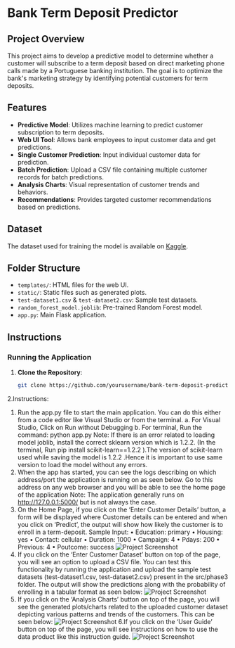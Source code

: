 # Bank Term Deposit Predictor

## Project Overview

This project aims to develop a predictive model to determine whether a customer will subscribe to a term deposit based on direct marketing phone calls made by a Portuguese banking institution. The goal is to optimize the bank's marketing strategy by identifying potential customers for term deposits.

## Features

- **Predictive Model**: Utilizes machine learning to predict customer subscription to term deposits.
- **Web UI Tool**: Allows bank employees to input customer data and get predictions.
- **Single Customer Prediction**: Input individual customer data for prediction.
- **Batch Prediction**: Upload a CSV file containing multiple customer records for batch predictions.
- **Analysis Charts**: Visual representation of customer trends and behaviors.
- **Recommendations**: Provides targeted customer recommendations based on predictions.

## Dataset

The dataset used for training the model is available on [Kaggle](https://www.kaggle.com/datasets/hariharanpavan/bank-marketing-dataset-analysis-classification).

## Folder Structure
  - `templates/`: HTML files for the web UI.
  - `static/`: Static files such as generated plots.
  - `test-dataset1.csv` & `test-dataset2.csv`: Sample test datasets.
  - `random_forest_model.joblib`: Pre-trained Random Forest model.
  - `app.py`: Main Flask application.

## Instructions

### Running the Application

1. **Clone the Repository**:
   ```sh
   git clone https://github.com/yourusername/bank-term-deposit-predictor.git
2.Instructions:
1. Run the app.py file to start the main application. You can do this either from a code editor like Visual Studio or from the terminal.
a. For Visual Studio, Click on Run without Debugging
b. For terminal, Run the command: python app.py
Note: If there is an error related to loading model joblib, install the correct sklearn version which is 1.2.2. (In the terminal, Run pip install scikit-learn==1.2.2 ).The version of scikit-learn used while saving the model is 1.2.2 .Hence it is important to use same version to load the model without any errors.
2. When the app has started, you can see the logs describing on which address/port the application is running on as seen below. Go to this address on any web browser and you will be able to see the home page of the application
Note: The application generally runs on http://127.0.0.1:5000/ but is not always the case.
  3. On the Home Page, if you click on the ‘Enter Customer Details’ button, a form will be displayed where Customer details can be entered and when you click on ‘Predict’, the output will show how likely the customer is to enroll in a term-deposit.
Sample Input:
• Education: primary
• Housing: yes
• Contact: cellular
• Duration: 1000
• Campaign: 4
• Pdays: 200
• Previous: 4
• Poutcome: success
  ![Project Screenshot](https://github.com/prasanthmanda/Bank-Term-Deposit-Predictor-Application/blob/main/Picture1.png)      
 4. If you click on the ‘Enter Customer Dataset’ button on top of the page, you will see an option to upload a CSV file. You can test this functionality by running the application and upload the sample test datasets (test-dataset1.csv, test-dataset2.csv) present in the src/phase3 folder. The output will show the predictions along with the probability of enrolling in a tabular format as seen below:
  ![Project Screenshot](https://github.com/prasanthmanda/Bank-Term-Deposit-Predictor-Application/blob/main/Picture2.png)   
5. If you click on the ‘Analysis Charts’ button on top of the page, you will see the generated plots/charts related to the uploaded customer dataset depicting various patterns and trends of the customers. This can be seen below:
  ![Project Screenshot](https://github.com/prasanthmanda/Bank-Term-Deposit-Predictor-Application/blob/main/Picture3.png)
6.If you click on the ‘User Guide’ button on top of the page, you will see instructions on how to use the data product like this instruction guide.
![Project Screenshot](https://github.com/prasanthmanda/Bank-Term-Deposit-Predictor-Application/blob/main/Picture4.png)
